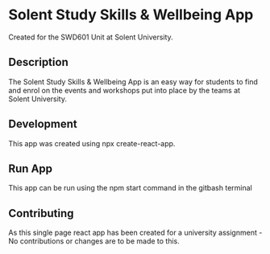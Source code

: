 # Solent Study Skills & Wellbeing App
Created for the SWD601 Unit at Solent University.

## Description
The Solent Study Skills & Wellbeing App is an easy way for students to find and enrol on the events and workshops put into place by the teams at Solent University.

## Development
This app was created using npx create-react-app.

## Run App
This app can be run using the npm start command in the gitbash terminal

## Contributing
As this single page react app has been created for a university assignment - No contributions or changes are to be made to this. 